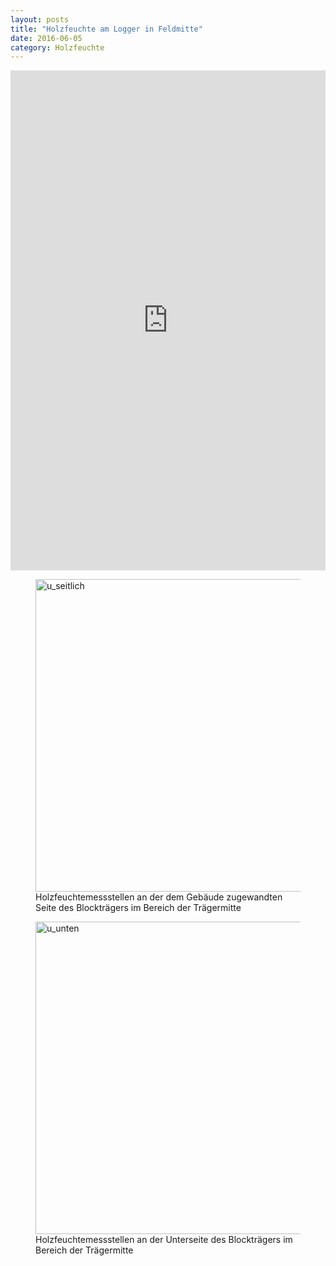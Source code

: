 ```yaml
---
layout: posts
title: "Holzfeuchte am Logger in Feldmitte"
date: 2016-06-05
category: Holzfeuchte
---
```



<iframe width="100%" height="800" frameborder="0" scrolling="no" src="https://plot.ly/~AbteilungHolz/69.embed"></iframe>

<p style="text-align: left;">

<figure>
<img src="../images/u_seitlich.JPG" width="500px" alt="u_seitlich">
<figcaption>
Holzfeuchtemessstellen an der dem Geb&auml;ude zugewandten Seite des Blocktr&auml;gers im Bereich der Tr&auml;germitte
</figcaption>
</figure>

<figure>
<img src="../images/u_unten.JPG" width="500px" alt="u_unten"><br>
<figcaption>
Holzfeuchtemessstellen an der Unterseite des Blocktr&auml;gers im Bereich der Tr&auml;germitte
</figcaption>
</figure>

</p>
